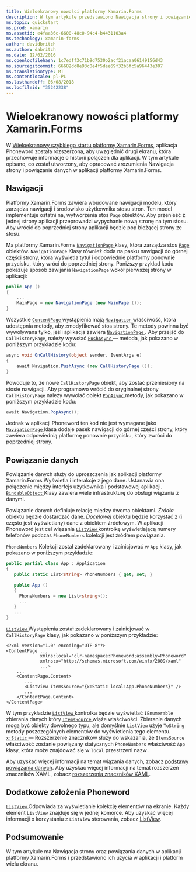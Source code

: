 ```yaml
---
title: Wieloekranowy nowości platformy Xamarin.Forms
description: W tym artykule przedstawiono Nawigacja strony i powiązanie danych w aplikacji platformy Xamarin.Forms i przedstawiono ich użycia w aplikacji i platform wielu ekranu.
ms.topic: quickstart
ms.prod: xamarin
ms.assetid: e4faa36c-6600-48c0-94c4-b4431103a4
ms.technology: xamarin-forms
author: davidbritch
ms.author: dabritch
ms.date: 12/02/2016
ms.openlocfilehash: 1c7edff3c71b9d7530b2acf21acaa06149156d43
ms.sourcegitcommit: 66682dd8e93c0e4f5dee69f32b5fc5a96443e307
ms.translationtype: MT
ms.contentlocale: pl-PL
ms.lasthandoff: 06/08/2018
ms.locfileid: "35242238"
---
```

# <a name="xamarinforms-multiscreen-deep-dive"></a>Wieloekranowy nowości platformy Xamarin.Forms

W [Wieloekranowy szybkiego startu platformy Xamarin.Forms](~/xamarin-forms/get-started/hello-xamarin-forms-multiscreen/quickstart.md), aplikacja Phoneword została rozszerzona, aby uwzględnić drugi ekranu, która przechowuje informacje o historii połączeń dla aplikacji. W tym artykule opisano, co został utworzony, aby opracować zrozumienia Nawigacja strony i powiązanie danych w aplikacji platformy Xamarin.Forms.

## <a name="navigation"></a>Nawigacji

Platformy Xamarin.Forms zawiera wbudowane nawigacji modelu, który zarządza nawigacji i środowisko użytkownika stosu stron. Ten model implementuje ostatni na, wytworzenia stos `Page` obiektów. Aby przenieść z jednej strony aplikacji przeprowadzi wypychanie nową stronę na tym stosu. Aby wrócić do poprzedniej strony aplikacji będzie pop bieżącej strony ze stosu.

Ma platformy Xamarin.Forms [ `NavigationPage` ](https://developer.xamarin.com/api/type/Xamarin.Forms.NavigationPage/) klasy, która zarządza stos [ `Page` ](https://developer.xamarin.com/api/type/Xamarin.Forms.Page/) obiektów. `NavigationPage` Klasy również doda na pasku nawigacji do górnej części strony, która wyświetla tytuł i odpowiednie platformy <span class="uiitem">ponownie</span> przycisku, który wróci do poprzedniej strony. Poniższy przykład kodu pokazuje sposób zawijania `NavigationPage` wokół pierwszej strony w aplikacji:

```csharp
public App ()
{
    ...
    MainPage = new NavigationPage (new MainPage ());
}
```

Wszystkie [ `ContentPage` ](https://developer.xamarin.com/api/type/Xamarin.Forms.ContentPage/) wystąpienia mają [ `Navigation` ](https://developer.xamarin.com/api/property/Xamarin.Forms.VisualElement.Navigation/) właściwość, która udostępnia metody, aby zmodyfikować stos strony. Te metody powinna być wywoływana tylko, jeśli aplikacja zawiera [ `NavigationPage` ](https://developer.xamarin.com/api/type/Xamarin.Forms.NavigationPage/). Aby przejść do `CallHistoryPage`, należy wywołać [ `PushAsync` ](https://developer.xamarin.com/api/member/Xamarin.Forms.NavigationPage.PushAsync/p/Xamarin.Forms.Page/) — metoda, jak pokazano w poniższym przykładzie kodu:

```csharp
async void OnCallHistory(object sender, EventArgs e)
{
    await Navigation.PushAsync (new CallHistoryPage ());
}
```

Powoduje to, że nowe `CallHistoryPage` obiekt, aby zostać przeniesiony na stosie nawigacji. Aby programowo wrócić do oryginalnej strony `CallHistoryPage` należy wywołać obiekt [ `PopAsync` ](https://developer.xamarin.com/api/member/Xamarin.Forms.NavigationPage.PopAsync()/) metody, jak pokazano w poniższym przykładzie kodu:

```csharp
await Navigation.PopAsync();
```

Jednak w aplikacji Phoneword ten kod nie jest wymagane jako [ `NavigationPage` ](https://developer.xamarin.com/api/type/Xamarin.Forms.NavigationPage/) klasa dodaje pasek nawigacji do górnej części strony, który zawiera odpowiednią platformę <span class="uiitem">ponownie</span> przycisku, który zwróci do poprzedniej strony.

## <a name="data-binding"></a>Powiązanie danych

Powiązanie danych służy do uproszczenia jak aplikacji platformy Xamarin.Forms Wyświetla i interakcje z jego dane. Ustanawia ona połączenie między interfejs użytkownika i podstawowej aplikacji. [ `BindableObject` ](https://developer.xamarin.com/api/type/Xamarin.Forms.BindableObject/) Klasy zawiera wiele infrastrukturę do obsługi wiązania z danymi.

Powiązanie danych definiuje relację między dwoma obiektami. *Źródła* obiektu będzie dostarczać dane. *Docelowej* obiektu będzie korzystać z (i często jest wyświetlany) dane z obiektem źródłowym. W aplikacji Phoneword jest cel wiązania [ `ListView` ](https://developer.xamarin.com/api/type/Xamarin.Forms.ListView/) kontrolkę wyświetlającą numery telefonów podczas `PhoneNumbers` kolekcji jest źródłem powiązania.

`PhoneNumbers` Kolekcji został zadeklarowany i zainicjować w `App` klasy, jak pokazano w poniższym przykładzie:

```csharp
public partial class App : Application
{
   public static List<string> PhoneNumbers { get; set; }

   public App ()
   {
     PhoneNumbers = new List<string>();
     ...
   }
   ...
}
```

[ `ListView` ](https://developer.xamarin.com/api/type/Xamarin.Forms.ListView/) Wystąpienia został zadeklarowany i zainicjować w `CallHistoryPage` klasy, jak pokazano w poniższym przykładzie:

```xaml
<?xml version="1.0" encoding="UTF-8"?>
<ContentPage ...
             xmlns:local="clr-namespace:Phoneword;assembly=Phoneword"
             xmlns:x="http://schemas.microsoft.com/winfx/2009/xaml"
             ...>
    ...
    <ContentPage.Content>
       ...
       <ListView ItemsSource="{x:Static local:App.PhoneNumbers}" />
       ...
    </ContentPage.Content>
</ContentPage>
```

W tym przykładzie [ `ListView` ](https://developer.xamarin.com/api/type/Xamarin.Forms.ListView/) kontrolka będzie wyświetlać `IEnumerable` zbierania danych który [ `ItemsSource` ](https://developer.xamarin.com/api/property/Xamarin.Forms.ItemsView.ItemsSource/) wiąże właściwości. Zbieranie danych mogą być obiekty dowolnego typu, ale domyślnie `ListView` użyje `ToString` metody poszczególnych elementów do wyświetlenia tego elementu. [ `x:Static` ](https://developer.xamarin.com/api/type/Xamarin.Forms.Xaml.StaticExtension/) — Rozszerzenie znaczników służy do wskazania, że `ItemsSource` właściwość zostanie powiązany statycznych `PhoneNumbers` właściwość `App` klasy, która może znajdować się w `local` przestrzeni nazw .

Aby uzyskać więcej informacji na temat wiązania danych, zobacz [podstawy powiązania danych](~/xamarin-forms/xaml/xaml-basics/data-binding-basics.md). Aby uzyskać więcej informacji na temat rozszerzeń znaczników XAML, zobacz [rozszerzenia znaczników XAML](~/xamarin-forms/xaml/xaml-basics/xaml-markup-extensions.md).

## <a name="additional-concepts-introduced-in-phoneword"></a>Dodatkowe założenia Phoneword

[ `ListView` ](https://developer.xamarin.com/api/type/Xamarin.Forms.ListView/) Odpowiada za wyświetlanie kolekcję elementów na ekranie. Każdy element `ListView` znajduje się w jednej komórce. Aby uzyskać więcej informacji o korzystaniu z `ListView` sterowania, zobacz [ListView](~/xamarin-forms/user-interface/listview/index.md).

## <a name="summary"></a>Podsumowanie

W tym artykule ma Nawigacja strony oraz powiązania danych w aplikacji platformy Xamarin.Forms i przedstawiono ich użycia w aplikacji i platform wielu ekranu.
